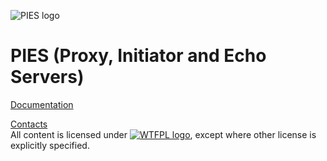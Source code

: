 ![PIES logo](https://7fc64c31-a-62cb3a1a-s-sites.googlegroups.com/site/projectpies/config/customLogo.gif)
# PIES (Proxy, Initiator and Echo Servers)
[Documentation](https://sites.google.com/site/projectpies)

[Contacts](https://sites.google.com/site/aboutmale/board)<br>
All content is licensed under [![WTFPL logo](http://www.wtfpl.net/wp-content/uploads/2012/12/wtfpl-badge-2.png)](http://www.wtfpl.net/), except where other license is explicitly specified.
